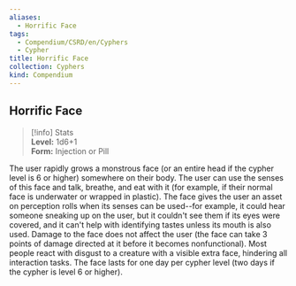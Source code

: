 ```yaml
---
aliases:
  - Horrific Face
tags:
  - Compendium/CSRD/en/Cyphers
  - Cypher
title: Horrific Face
collection: Cyphers
kind: Compendium
---
```

## Horrific Face  
>[!info] Stats  
> **Level:** 1d6+1  
> **Form:** Injection or Pill
  
The user rapidly grows a monstrous face (or an entire head if the cypher level is 6 or higher) somewhere on their body. The user can use the senses of this face and talk, breathe, and eat with it (for example, if their normal face is underwater or wrapped in plastic). The face gives the user an asset on perception rolls when its senses can be used--for example, it could hear someone sneaking up on the user, but it couldn't see them if its eyes were covered, and it can't help with identifying tastes unless its mouth is also used. Damage to the face does not affect the user (the face can take 3 points of damage directed at it before it becomes nonfunctional). Most people react with disgust to a creature with a visible extra face, hindering all interaction tasks. The face lasts for one day per cypher level (two days if the cypher is level 6 or higher).